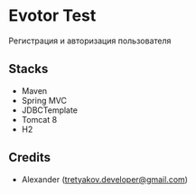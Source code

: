# Evotor Test
Регистрация и авторизация пользователя

## Stacks
- Maven
- Spring MVC
- JDBCTemplate
- Tomcat 8
- H2

## Credits

- Alexander (tretyakov.developer@gmail.com)


